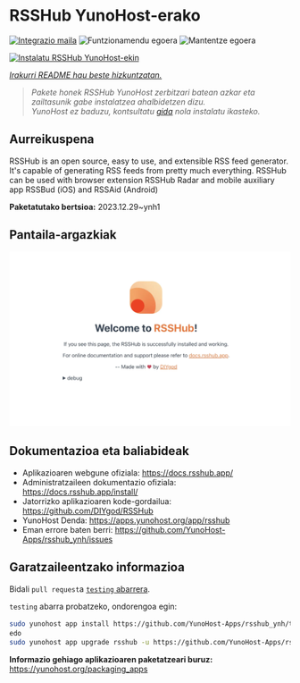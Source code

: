 <!--
Ohart ongi: README hau automatikoki sortu da <https://github.com/YunoHost/apps/tree/master/tools/readme_generator>ri esker
EZ editatu eskuz.
-->

# RSSHub YunoHost-erako

[![Integrazio maila](https://dash.yunohost.org/integration/rsshub.svg)](https://dash.yunohost.org/appci/app/rsshub) ![Funtzionamendu egoera](https://ci-apps.yunohost.org/ci/badges/rsshub.status.svg) ![Mantentze egoera](https://ci-apps.yunohost.org/ci/badges/rsshub.maintain.svg)

[![Instalatu RSSHub YunoHost-ekin](https://install-app.yunohost.org/install-with-yunohost.svg)](https://install-app.yunohost.org/?app=rsshub)

*[Irakurri README hau beste hizkuntzatan.](./ALL_README.md)*

> *Pakete honek RSSHub YunoHost zerbitzari batean azkar eta zailtasunik gabe instalatzea ahalbidetzen dizu.*  
> *YunoHost ez baduzu, kontsultatu [gida](https://yunohost.org/install) nola instalatu ikasteko.*

## Aurreikuspena

RSSHub is an open source, easy to use, and extensible RSS feed generator. It's capable of generating RSS feeds from pretty much everything. RSSHub can be used with browser extension RSSHub Radar and mobile auxiliary app RSSBud (iOS) and RSSAid (Android)


**Paketatutako bertsioa:** 2023.12.29~ynh1

## Pantaila-argazkiak

![RSSHub(r)en pantaila-argazkia](./doc/screenshots/screenshot.png)

## Dokumentazioa eta baliabideak

- Aplikazioaren webgune ofiziala: <https://docs.rsshub.app/>
- Administratzaileen dokumentazio ofiziala: <https://docs.rsshub.app/install/>
- Jatorrizko aplikazioaren kode-gordailua: <https://github.com/DIYgod/RSSHub>
- YunoHost Denda: <https://apps.yunohost.org/app/rsshub>
- Eman errore baten berri: <https://github.com/YunoHost-Apps/rsshub_ynh/issues>

## Garatzaileentzako informazioa

Bidali `pull request`a [`testing` abarrera](https://github.com/YunoHost-Apps/rsshub_ynh/tree/testing).

`testing` abarra probatzeko, ondorengoa egin:

```bash
sudo yunohost app install https://github.com/YunoHost-Apps/rsshub_ynh/tree/testing --debug
edo
sudo yunohost app upgrade rsshub -u https://github.com/YunoHost-Apps/rsshub_ynh/tree/testing --debug
```

**Informazio gehiago aplikazioaren paketatzeari buruz:** <https://yunohost.org/packaging_apps>
